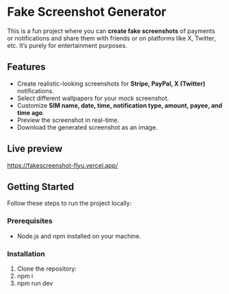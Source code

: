 # Fake Screenshot Generator

This is a fun project where you can **create fake screenshots** of payments or notifications and share them with friends or on platforms like X, Twitter, etc. It’s purely for entertainment purposes.

## Features

- Create realistic-looking screenshots for **Stripe, PayPal, X (Twitter)** notifications.
- Select different wallpapers for your mock screenshot.
- Customize **SIM name, date, time, notification type, amount, payee, and time ago**.
- Preview the screenshot in real-time.
- Download the generated screenshot as an image.

## Live preview

https://fakescreenshot-flyu.vercel.app/


## Getting Started

Follow these steps to run the project locally:

### Prerequisites

- Node.js and npm installed on your machine.

### Installation

1. Clone the repository:
2. npm i
3. npm run dev










